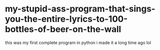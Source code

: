 # my-stupid-ass-program-that-sings-you-the-entire-lyrics-to-100-bottles-of-beer-on-the-wall
this was my first complete program in python i made it a long time ago lol
